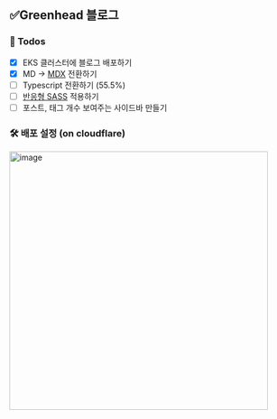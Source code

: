 ## ✅Greenhead 블로그

### 📝 Todos

- [x] EKS 클러스터에 블로그 배포하기
- [x] MD -> [MDX](https://github.com/mdx-js/mdx/) 전환하기
- [ ] Typescript 전환하기 (55.5%)
- [ ] [반응형 SASS](https://tech.devsisters.com/posts/shrinking-webpage/) 적용하기
- [ ] 포스트, 태그 개수 보여주는 사이드바 만들기

### 🛠️ 배포 설정 (on cloudflare)

<img width="458" alt="image" src="https://github.com/shren207/greenhead-blog/assets/85833148/0dbaedfe-93e9-4660-8be4-c1dd8c01a7f4">
